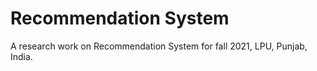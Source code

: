 # Recommendation System

A research work on Recommendation System for fall 2021, LPU, Punjab, India.
